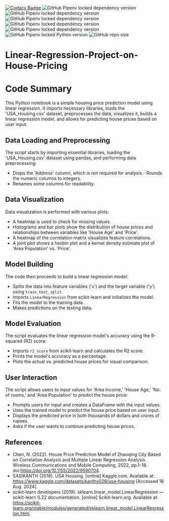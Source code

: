 [![Codacy Badge](https://app.codacy.com/project/badge/Grade/53d63a02e5ba41df9f48cf08ceb6d135)](https://app.codacy.com/gh/Abhinav330/Linear-Regression-Project-on-House-Pricing/dashboard?utm_source=gh&utm_medium=referral&utm_content=&utm_campaign=Badge_grade)
![GitHub Pipenv locked dependency version](https://img.shields.io/github/pipenv/locked/dependency-version/Abhinav330/Linear-Regression-Project-on-House-Pricing/matplotlib)
![GitHub Pipenv locked dependency version](https://img.shields.io/github/pipenv/locked/dependency-version/Abhinav330/Linear-Regression-Project-on-House-Pricing/numpy)
![GitHub Pipenv locked dependency version](https://img.shields.io/github/pipenv/locked/dependency-version/Abhinav330/Linear-Regression-Project-on-House-Pricing/pandas)
![GitHub Pipenv locked dependency version](https://img.shields.io/github/pipenv/locked/dependency-version/Abhinav330/Linear-Regression-Project-on-House-Pricing/seaborn)
![GitHub Pipenv locked dependency version](https://img.shields.io/github/pipenv/locked/dependency-version/Abhinav330/Linear-Regression-Project-on-House-Pricing/kaggle)
![GitHub Pipenv locked Python version](https://img.shields.io/github/pipenv/locked/python-version/Abhinav330/Linear-Regression-Project-on-House-Pricing)
![GitHub repo size](https://img.shields.io/github/repo-size/Abhinav330/Linear-Regression-Project-on-House-Pricing)





# Linear-Regression-Project-on-House-Pricing

# Code Summary

This Python notebook is a simple housing price prediction model using linear regression. It imports necessary libraries, loads the 'USA_Housing.csv' dataset, preprocesses the data, visualizes it, builds a linear regression model, and allows for predicting house prices based on user input.

## Data Loading and Preprocessing

The script starts by importing essential libraries, loading the 'USA_Housing.csv' dataset using pandas, and performing data preprocessing:

- Drops the 'Address' column, which is not required for analysis.- Rounds the numeric columns to integers.
- Renames some columns for readability.

## Data Visualization

Data visualization is performed with various plots:
- A heatmap is used to check for missing values.
- Histograms and bar plots show the distribution of house prices and relationships between variables like 'House Age' and 'Price'.
- A heatmap of the correlation matrix visualizes feature correlations.
- A joint plot shows a hexbin plot and a kernel density estimate plot of 'Area Population' vs. 'Price'.

## Model Building

The code then proceeds to build a linear regression model:
- Splits the data into feature variables ('x') and the target variable ('y') using `train_test_split`.
- Imports `LinearRegression` from scikit-learn and initializes the model.
- Fits the model to the training data.
- Makes predictions on the testing data.

## Model Evaluation

The script evaluates the linear regression model's accuracy using the R-squared (R2) score:
- Imports `r2_score` from scikit-learn and calculates the R2 score.
- Prints the model's accuracy as a percentage.
- Plots the actual vs. predicted house prices for visual comparison.

## User Interaction

The script allows users to input values for 'Area Income,' 'House Age,' 'No. of rooms,' and 'Area Population' to predict the house price:
- Prompts users for input and creates a DataFrame with the input values.
- Uses the trained model to predict the house price based on user input.
- Displays the predicted price in both thousands of dollars and crores of rupees.
- Asks if the user wants to continue predicting house prices.

## References
- Chen, N. (2022). House Price Prediction Model of Zhaoqing City Based on Correlation Analysis and Multiple Linear Regression Analysis. Wireless Communications and Mobile Computing, 2022, pp.1–18. doi:<https://doi.org/10.1155/2022/9590704>.
- SASIKANTH (2018). USA Housing. [online] Kaggle.com. Available at: https://www.kaggle.com/datasets/kanths028/usa-housing [Accessed 18 Aug. 2024].
- scikit-learn developers (2019). sklearn.linear_model.LinearRegression — scikit-learn 0.22 documentation. [online] Scikit-learn.org. Available at: <https://scikit-learn.org/stable/modules/generated/sklearn.linear_model.LinearRegression.html>.
‌

